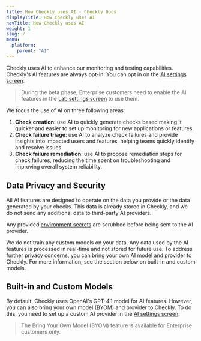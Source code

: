 ```yaml
---
title: How Checkly uses AI - Checkly Docs
displayTitle: How Checkly uses AI 
navTitle: How Checkly uses AI
weight: 1
slug: /
menu:
  platform:
    parent: "AI"
---
```


Checkly uses AI to enhance our monitoring and testing capabilities. Checkly's AI features are always opt-in. You can 
opt in on the [AI settings screen](https://app.checklyhq.com/settings/account/ai). 

> During the beta phase, Enterprise customers need to enable the AI features in the [Lab settings screen](https://app.checklyhq.com/settings/account/labs) to use them.

We focus the use of AI on three following areas:

1. **Check creation**: use AI to quickly generate checks based making it quicker and easier to set up monitoring for new applications or features.
2. **Check failure triage**: use AI to analyze check failures and provide insights into impacted users and features, helping teams quickly identify and resolve issues.
3. **Check failure remediation**: use AI to propose remediation steps for check failures, reducing the time spent on troubleshooting and improving overall system reliability.

## Data Privacy and Security

All AI features are designed to operate on the data you provide or the data generated by your checks. This data is already 
stored in Checkly, and we do not send any additional data to third-party AI providers. 

Any provided [environment secrets](https://www.checklyhq.com/docs/api-checks/variables/) are scrubbed before being sent to the AI provider.

We do not train any custom models on your data. Any data used by the AI features is processed in real-time and not stored for future use.
To address further privacy concerns, you can bring your own AI model and provider to Checkly. For more information, see the section below on built-in and custom models.

## Built-in and Custom Models

By default, Checkly uses OpenAI's GPT-4.1 model for AI features. However, you can also bring your own model (BYOM) and provider to Checkly.
To do this, you need to set up a custom AI provider in the [AI settings screen](https://app.checklyhq.com/settings/account/ai).

> The Bring Your Own Model (BYOM) feature is available for Enterprise customers only.
